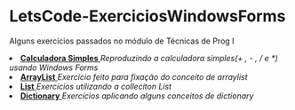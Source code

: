 # LetsCode-ExerciciosWindowsForms
 Alguns exercícios passados no módulo de Técnicas de Prog I
<li>
  <a href= "https://github.com/cootoonhoo/LetsCode-ExerciciosWindowsForms/tree/main/Calculadoras">
     <b>Calculadora Simples</b>
 </a>
   <i>Reproduzindo a calculadora simples(+ , - , / e *) usando Windows Forms</i>
</li>
<li>
  <a href= "https://github.com/cootoonhoo/LetsCode-ExerciciosWindowsForms/tree/main/ArrayList/Questao1">
     <b>ArrayList</b>
 </a>
   <i>Exercício feito para fixação do conceito de arraylist</i>
</li>
<li>
  <a href= "https://github.com/cootoonhoo/LetsCode-ExerciciosWindowsForms/tree/main/Arrays/Arrays">
     <b>List</b>
 </a>
   <i>Exercícios utilizando a colleciton List</i>
</li>
<li>
  <a href= "https://github.com/cootoonhoo/LetsCode-ExerciciosWindowsForms/tree/main/Arrays/Arrays">
     <b>Dictionary</b>
 </a>
   <i>Exercícios aplicando alguns conceitos de dictionary</i>
</li>
